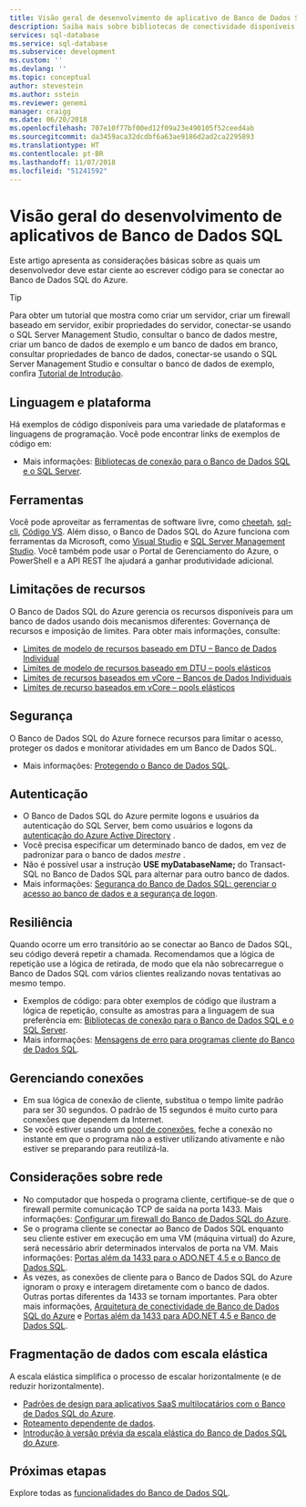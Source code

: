 ```yaml
---
title: Visão geral de desenvolvimento de aplicativo de Banco de Dados SQL | Microsoft Docs
description: Saiba mais sobre bibliotecas de conectividade disponíveis e práticas recomendadas para aplicativos que se conectam ao Banco de Dados SQL.
services: sql-database
ms.service: sql-database
ms.subservice: development
ms.custom: ''
ms.devlang: ''
ms.topic: conceptual
author: stevestein
ms.author: sstein
ms.reviewer: genemi
manager: craigg
ms.date: 06/20/2018
ms.openlocfilehash: 707e10f77bf00ed12f09a23e490105f52ceed4ab
ms.sourcegitcommit: da3459aca32dcdbf6a63ae9186d2ad2ca2295893
ms.translationtype: HT
ms.contentlocale: pt-BR
ms.lasthandoff: 11/07/2018
ms.locfileid: "51241592"
---
```

# <a name="sql-database-application-development-overview"></a>Visão geral do desenvolvimento de aplicativos de Banco de Dados SQL
Este artigo apresenta as considerações básicas sobre as quais um desenvolvedor deve estar ciente ao escrever código para se conectar ao Banco de Dados SQL do Azure.

> [!TIP]
> Para obter um tutorial que mostra como criar um servidor, criar um firewall baseado em servidor, exibir propriedades do servidor, conectar-se usando o SQL Server Management Studio, consultar o banco de dados mestre, criar um banco de dados de exemplo e um banco de dados em branco, consultar propriedades de banco de dados, conectar-se usando o SQL Server Management Studio e consultar o banco de dados de exemplo, confira [Tutorial de Introdução](sql-database-get-started-portal.md).
>

## <a name="language-and-platform"></a>Linguagem e plataforma
Há exemplos de código disponíveis para uma variedade de plataformas e linguagens de programação. Você pode encontrar links de exemplos de código em: 

* Mais informações: [Bibliotecas de conexão para o Banco de Dados SQL e o SQL Server](sql-database-libraries.md).

## <a name="tools"></a>Ferramentas 
Você pode aproveitar as ferramentas de software livre, como [cheetah](https://github.com/wunderlist/cheetah), [sql-cli](https://www.npmjs.com/package/sql-cli), [Código VS](https://code.visualstudio.com/). Além disso, o Banco de Dados SQL do Azure funciona com ferramentas da Microsoft, como [Visual Studio](https://www.visualstudio.com/downloads/) e [SQL Server Management Studio](https://msdn.microsoft.com/library/ms174173.aspx).  Você também pode usar o Portal de Gerenciamento do Azure, o PowerShell e a API REST lhe ajudará a ganhar produtividade adicional.

## <a name="resource-limitations"></a>Limitações de recursos
O Banco de Dados SQL do Azure gerencia os recursos disponíveis para um banco de dados usando dois mecanismos diferentes: Governança de recursos e imposição de limites. Para obter mais informações, consulte:

- [Limites de modelo de recursos baseado em DTU – Banco de Dados Individual](sql-database-dtu-resource-limits-single-databases.md)
- [Limites de modelo de recursos baseado em DTU – pools elásticos](sql-database-dtu-resource-limits-elastic-pools.md)
- [Limites de recursos baseados em vCore – Bancos de Dados Individuais](sql-database-vcore-resource-limits-single-databases.md)
- [Limites de recurso baseados em vCore – pools elásticos](sql-database-vcore-resource-limits-elastic-pools.md)

## <a name="security"></a>Segurança
O Banco de Dados SQL do Azure fornece recursos para limitar o acesso, proteger os dados e monitorar atividades em um Banco de Dados SQL.

* Mais informações: [Protegendo o Banco de Dados SQL](sql-database-security-overview.md).

## <a name="authentication"></a>Autenticação
* O Banco de Dados SQL do Azure permite logons e usuários da autenticação do SQL Server, bem como usuários e logons da [autenticação do Azure Active Directory](sql-database-aad-authentication.md) .
* Você precisa especificar um determinado banco de dados, em vez de padronizar para o banco de dados *mestre* .
* Não é possível usar a instrução **USE myDatabaseName;** do Transact-SQL no Banco de Dados SQL para alternar para outro banco de dados.
* Mais informações: [Segurança do Banco de Dados SQL: gerenciar o acesso ao banco de dados e a segurança de logon](sql-database-manage-logins.md).

## <a name="resiliency"></a>Resiliência
Quando ocorre um erro transitório ao se conectar ao Banco de Dados SQL, seu código deverá repetir a chamada.  Recomendamos que a lógica de repetição use a lógica de retirada, de modo que ela não sobrecarregue o Banco de Dados SQL com vários clientes realizando novas tentativas ao mesmo tempo.

* Exemplos de código: para obter exemplos de código que ilustram a lógica de repetição, consulte as amostras para a linguagem de sua preferência em: [Bibliotecas de conexão para o Banco de Dados SQL e o SQL Server](sql-database-libraries.md).
* Mais informações: [Mensagens de erro para programas cliente do Banco de Dados SQL](sql-database-develop-error-messages.md).

## <a name="managing-connections"></a>Gerenciando conexões
* Em sua lógica de conexão de cliente, substitua o tempo limite padrão para ser 30 segundos.  O padrão de 15 segundos é muito curto para conexões que dependem da Internet.
* Se você estiver usando um [pool de conexões](https://msdn.microsoft.com/library/8xx3tyca.aspx), feche a conexão no instante em que o programa não a estiver utilizando ativamente e não estiver se preparando para reutilizá-la.

## <a name="network-considerations"></a>Considerações sobre rede
* No computador que hospeda o programa cliente, certifique-se de que o firewall permite comunicação TCP de saída na porta 1433.  Mais informações: [Configurar um firewall do Banco de Dados SQL do Azure](sql-database-configure-firewall-settings.md).
* Se o programa cliente se conectar ao Banco de Dados SQL enquanto seu cliente estiver em execução em uma VM (máquina virtual) do Azure, será necessário abrir determinados intervalos de porta na VM. Mais informações: [Portas além da 1433 para o ADO.NET 4.5 e o Banco de Dados SQL](sql-database-develop-direct-route-ports-adonet-v12.md).
* Às vezes, as conexões de cliente para o Banco de Dados SQL do Azure ignoram o proxy e interagem diretamente com o banco de dados. Outras portas diferentes da 1433 se tornam importantes. Para obter mais informações, [Arquitetura de conectividade de Banco de Dados SQL do Azure](sql-database-connectivity-architecture.md) e [Portas além da 1433 para ADO.NET 4.5 e Banco de Dados SQL](sql-database-develop-direct-route-ports-adonet-v12.md).

## <a name="data-sharding-with-elastic-scale"></a>Fragmentação de dados com escala elástica
A escala elástica simplifica o processo de escalar horizontalmente (e de reduzir horizontalmente). 

* [Padrões de design para aplicativos SaaS multilocatários com o Banco de Dados SQL do Azure](sql-database-design-patterns-multi-tenancy-saas-applications.md).
* [Roteamento dependente de dados](sql-database-elastic-scale-data-dependent-routing.md).
* [Introdução à versão prévia da escala elástica do Banco de Dados SQL do Azure](sql-database-elastic-scale-get-started.md).

## <a name="next-steps"></a>Próximas etapas
Explore todas as [funcionalidades do Banco de Dados SQL](sql-database-technical-overview.md).
